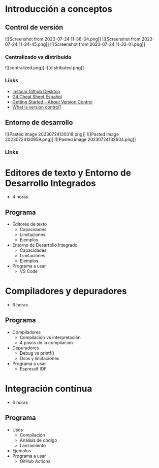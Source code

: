 # Introducción a conceptos

## Control de versión

![[Screenshot from 2023-07-24 11-36-04.png]]
![[Screenshot from 2023-07-24 11-34-45.png]]
![[Screenshot from 2023-07-24 11-33-01.png]]

### Centralizado vs distribuido
![[centralized.png]]
![[distributed.png]]

### Links
- [Instalar Github Desktop](https://docs.github.com/en/desktop/installing-and-configuring-github-desktop/installing-and-authenticating-to-github-desktop/installing-github-desktop)
- [Git Cheat Sheet Español](https://training.github.com/downloads/es_ES/github-git-cheat-sheet/)
- [Getting Started - About Version Control](https://git-scm.com/book/en/v2/Getting-Started-About-Version-Control)
- [What is version control?](https://about.gitlab.com/topics/version-control/)

## Entorno de desarrollo

![[Pasted image 20230724130318.png]]
![[Pasted image 20230724130959.png]]
![[Pasted image 20230724132604.png]]

### Links

# Editores de texto y Entorno de Desarrollo Integrados
- 4 horas
## Programa
- Editores de texto
	- Capacidades
	- Limitaciones
	- Ejemplos
- Entorno de Desarrollo Integrado
	- Capacidades
	- Limitaciones
	- Ejemplos
- Programa a usar
	- VS Code
	
# Compiladores y depuradores
- 6 horas
## Programa
- Compiladores
	- Compilación vs interpretación
	- 4 pasos de la compilación
- Depuradores
	- Debug vs printf()
	- Usos y limitaciones
- Programa a usar
	- Espressif IDF

# Integración contínua
- 6 horas
## Programa
- Usos
	- Compilación
	- Análisis de código
	- Lanzamiento
- Ejemplos
- Programa a usar
	- GitHub Actions